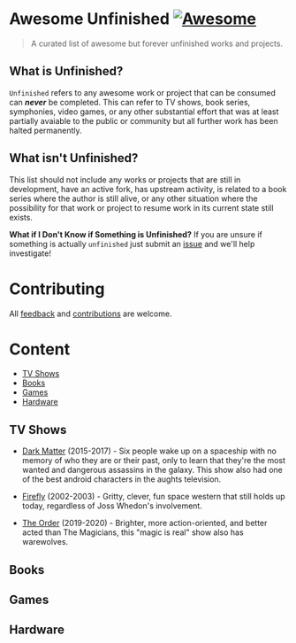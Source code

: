 # Awesome Unfinished [![Awesome](https://awesome.re/badge.svg)](https://awesome.re)

>A curated list of awesome but forever unfinished works and projects. 


## What is Unfinished?
`Unfinished` refers to any awesome work or project that can be consumed can _**never**_  be completed.   This can refer to TV shows, book series, symphonies, video games, or any other substantial effort that was at least partially avaiable to the public or community but all further work has been halted permanently.  

## What isn't Unfinished?
This list should not include any works or projects that are still in development, have an active fork, has upstream activity, is related to a book series where the author is still alive, or any other situation where the possibility for that work or project to resume work in its current state still exists.  

**What if I Don't Know if Something is Unfinished?** 
If you are unsure if something is actually `unfinished` just submit an [issue](https://github.com/Zorziel/awesome-unfinished/issues) and we'll help investigate!

# Contributing
All [feedback](https://github.com/Zorziel/awesome-unfinished/issues) and [contributions](CONTRIBUTING.md) are welcome.  


# Content
- [TV Shows](#tv-shows)
- [Books](#books)
- [Games](#games)
- [Hardware](#hardware)



## TV Shows

[SUBMITTED]: # (2022-01-30 - @Zorziel)
- [Dark Matter](https://www.imdb.com/title/tt4159076) (2015-2017) - Six people wake up on a spaceship with no memory of who they are or their past, only to learn that they're the most wanted and dangerous assassins in the galaxy. This show also had one of the best android characters in the aughts television. 

[SUBMITTED]: # (2022-01-30 - @Zorziel)
- [Firefly](https://www.imdb.com/title/tt0303461/) (2002-2003) - Gritty, clever, fun space western that still holds up today, regardless of Joss Whedon's involvement.  

[SUBMITTED]: # (2022-01-30 - @Zorziel)
- [The Order](https://www.imdb.com/title/tt8295472) (2019-2020) - Brighter, more action-oriented, and better acted than The Magicians, this "magic is real" show also has warewolves. 



## Books


## Games


## Hardware



